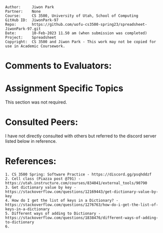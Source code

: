 ﻿
```
Author:     Jiwon Park
Partner:    None
Course:     CS 3500, University of Utah, School of Computing
GitHub ID:  JiwonPark-97
Repo:       https://github.com/uofu-cs3500-spring23/spreadsheet-JiwonPark-97.git
Date:       10-Feb-2023 11.50 am (when submission was completed) 
Project:    Spreadsheet
Copyright:  CS 3500 and Jiwon Park - This work may not be copied for use in Academic Coursework.
```

# Comments to Evaluators:


# Assignment Specific Topics

This section was not required.

# Consulted Peers:

I have not directly consulted with others but referred to the discord server listed below in reference.

# References:

    1. CS 3500 Spring: Software Practice - https://discord.gg/psqhddzf
    2. Cell class (Piazza post @791) - https://utah.instructure.com/courses/834041/external_tools/90790
    3. Get dictionary value by key - https://stackoverflow.com/questions/12169443/get-dictionary-value-by-key
    4. How do I get the list of keys in a Dictionary? - https://stackoverflow.com/questions/1276763/how-do-i-get-the-list-of-keys-in-a-dictionary
    5. Different ways of adding to Dictionary - https://stackoverflow.com/questions/1838476/different-ways-of-adding-to-dictionary
    6. 